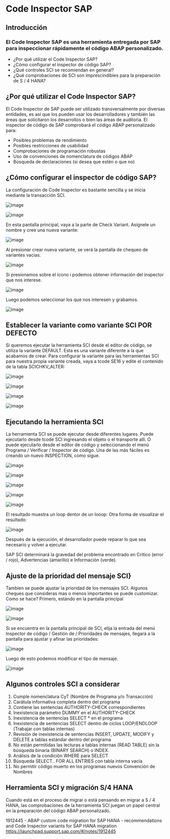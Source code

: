 # Code Inspector SAP

## Introducción
### El Code Inspector SAP es una herramienta entregada por SAP para inspeccionar rápidamente el código ABAP personalizado.

* ¿Por qué utilizar el Code Inspector SAP?
* ¿Cómo configurar el inspector de código SAP?
* ¿Qué controles SCI se recomiendan en general?
* ¿Qué comprobaciones de SCI son imprescindibles para la preparación de S / 4 HANA?

## ¿Por qué utilizar el Code Inspector SAP?

El Code Inspector de SAP puede ser utilizado transversalmente por diversas entidades, es así que los pueden usar los desarrolladores y también las áreas que solicitaron los desarrollos o bien las áreas de auditoria. El inspector de código de SAP comprobará el código ABAP personalizado para:

* Posibles problemas de rendimiento
* Posibles restricciones de usabilidad
* Comprobaciones de programación robustas
* Uso de convenciones de nomenclatura de códigos ABAP
* Búsqueda de declaraciones (si desea que estén o que no)





## ¿Cómo configurar el inspector de código SAP?
La configuración de Code Inspector es bastante sencilla y se inicia mediante la transacción SCI.


![image](https://user-images.githubusercontent.com/89666916/134057789-49dbcafe-5fc2-4cea-a253-8a7883c469b3.png)

![image](https://user-images.githubusercontent.com/89666916/134057739-42be27d8-233d-4fc3-af2b-ce097bc86fc5.png)


En esta pantalla principal, vaya a la parte de Check Variant. Asígnele un nombre y  cree una nueva variante:

![image](https://user-images.githubusercontent.com/89666916/134057862-0b65388a-7878-43d4-b034-fdaf9baba625.png)


Al presionar crear nueva variante, se verá la pantalla de chequeo de variantes vacias.
 
![image](https://user-images.githubusercontent.com/89666916/134057900-4d33ab82-dd08-473b-9e4c-51adefc4897d.png)


Si presionamos sobre el icono i podemos obtener información del inspector que nos interese.

![image](https://user-images.githubusercontent.com/89666916/134057937-be2144da-cd42-4596-9eab-63de2d23495a.png)


Luego podemos seleccionar los que nos interesen y grabamos.
 
![image](https://user-images.githubusercontent.com/89666916/134057956-03a7e936-5f07-48fb-ae42-266ae480d0c6.png)

## Establecer la variante como variante SCI POR DEFECTO
Si queremos ejecutar la herramienta SCI desde el editor de código, se utiliza la variante DEFAULT. Esta es una variante diferente a la que acabamos de crear. Para configurar la variante para las herramientas SCI para nuestra propia variante creada, vaya a tcode SE16 y edite el contenido de la tabla SCICHKV_ALTER:
 
 
 ![image](https://user-images.githubusercontent.com/89666916/134057982-5834aae1-ddf7-4df3-80a8-02dd05434d0e.png)

![image](https://user-images.githubusercontent.com/89666916/134058001-420137a6-2e0e-43c9-a7a6-07f1ad9a401d.png)

![image](https://user-images.githubusercontent.com/89666916/134058020-a08c730a-0293-427f-9672-5e2953da083c.png)

![image](https://user-images.githubusercontent.com/89666916/134058043-81f0743b-c407-4681-940d-3b4c239f55dc.png)


 

## Ejecutando la herramienta SCI
La herramienta SCI se puede ejecutar desde diferentes lugares. Puede ejecutarlo desde tcode SCI ingresando el objeto o el transporte allí. O puede ejecutarlo desde el editor de código y seleccionando el menú Programa / Verificar / Inspector de código.
Una de las más fáciles es creando un nuevo INSPECTION, como sigue.
 
![image](https://user-images.githubusercontent.com/89666916/134058071-61198a4c-17e0-4a19-98f8-6ff326a412df.png)

![image](https://user-images.githubusercontent.com/89666916/134058090-267bf066-61e4-4686-a390-7de6db9600f9.png)

![image](https://user-images.githubusercontent.com/89666916/134069775-81af6286-40e9-4a17-83ff-2a425c63807d.png)
 
![image](https://user-images.githubusercontent.com/89666916/134069810-6566729a-c8ab-407f-85c8-91132e567c37.png)

![image](https://user-images.githubusercontent.com/89666916/134069845-252ff6c8-2ce8-4db3-9fce-3294316ca532.png)



 
El resultado muestra un loop dentor de un looop:
Otra forma de visualizar el resultado:
 
![image](https://user-images.githubusercontent.com/89666916/134069882-278cdc47-9312-411e-b685-393a09953d75.png)


Después de la ejecución, el desarrollador puede reparar lo que sea necesario y volver a ejecutar.

SAP SCI determinará la gravedad del problema encontrado en Crítico (error / rojo), Advertencias (amarillo) e Información (verde).

## Ajuste de la prioridad del mensaje SCI}
Tambien se puede ajustar la prioridad de los mensajes SCI. Algunos cheques que consideras mas o menos importantes se puede customizar.
Como se hace?
Primero, estando en la pantalla principal
 
![image](https://user-images.githubusercontent.com/89666916/134069929-8aaac57b-efe8-4156-b2b2-1037268d528e.png)

![image](https://user-images.githubusercontent.com/89666916/134069966-5853fff0-3e8f-43f1-9b96-ccf661656870.png)
 


Si se encuentra en la pantalla principal de SCI, elija la entrada del menú Inspector de código / Gestión de / Prioridades de mensajes, llegará a la pantalla para ajustar y afinar las prioridades:

![image](https://user-images.githubusercontent.com/89666916/134069999-552561b5-afce-4b2d-88a5-b3de3db739ea.png)

Luego de esto podemos modificar el tipo de mensaje.
 
![image](https://user-images.githubusercontent.com/89666916/134070035-a2c742bc-cae9-4a15-934f-e5c45e079699.png)


## Algunos  controles SCI a considerar
1.	Cumple nomenclatura CyT (Nombre de Programa y/o Transacción)
2.	Carátula informativa completa dentro del programa
3.	Contiene las sentencias AUTHORITY-CHECK correspondientes
4.	Inexistencia parámetro DUMMY en el AUTHORITY-CHECK
5.	Inexistencia de sentencias SELECT * en el programa
6.	Inexistencia de sentencias SELECT  dentro de ciclos LOOP/ENDLOOP (Trabajar con tablas internas)
7.	Revisión de inexistencia de sentencias INSERT, UPDATE, MODIFY y DELETE a tablas estándar dentro del programa
8.	No están permitidas las lecturas a tablas internas (READ TABLE) sin la búsqueda binaria (BINARY SEARCH) o INDEX.
9.	Análisis de la condición WHERE para SELECT
10.	Búsqueda SELECT.. FOR ALL ENTRIES con tabla interna vacía
11.	No permitir código muerto en los programas nuevos Convención de Nombres


## Herramienta SCI y migración S/4 HANA
Cuando está en el proceso de migrar o está pensando en migrar a S / 4 HANA, las comprobaciones de la herramienta SCI juegan un papel central en la preparación del código ABAP personalizado.

1912445 - ABAP custom code migration for SAP HANA - recommendations and Code Inspector variants for SAP HANA migration
https://launchpad.support.sap.com/#/notes/1912445


